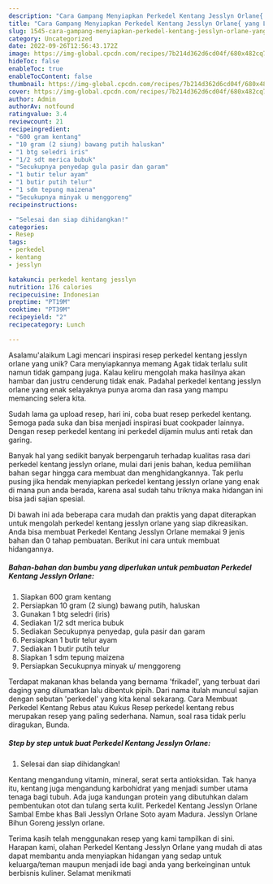 ```yaml
---
description: "Cara Gampang Menyiapkan Perkedel Kentang Jesslyn Orlane{ yang Lezat"
title: "Cara Gampang Menyiapkan Perkedel Kentang Jesslyn Orlane{ yang Lezat"
slug: 1545-cara-gampang-menyiapkan-perkedel-kentang-jesslyn-orlane-yang-lezat
category: Uncategorized
date: 2022-09-26T12:56:43.172Z
image: https://img-global.cpcdn.com/recipes/7b214d362d6cd04f/680x482cq70/perkedel-kentang-jesslyn-orlane-foto-resep-utama.jpg
hideToc: false
enableToc: true
enableTocContent: false
thumbnail: https://img-global.cpcdn.com/recipes/7b214d362d6cd04f/680x482cq70/perkedel-kentang-jesslyn-orlane-foto-resep-utama.jpg
cover: https://img-global.cpcdn.com/recipes/7b214d362d6cd04f/680x482cq70/perkedel-kentang-jesslyn-orlane-foto-resep-utama.jpg
author: Admin
authorAv: notfound
ratingvalue: 3.4
reviewcount: 21
recipeingredient:
- "600 gram kentang"
- "10 gram (2 siung) bawang putih haluskan"
- "1 btg seledri iris"
- "1/2 sdt merica bubuk"
- "Secukupnya penyedap gula pasir dan garam"
- "1 butir telur ayam"
- "1 butir putih telur"
- "1 sdm tepung maizena"
- "Secukupnya minyak u menggoreng"
recipeinstructions:

- "Selesai dan siap dihidangkan!"
categories:
- Resep
tags:
- perkedel
- kentang
- jesslyn

katakunci: perkedel kentang jesslyn 
nutrition: 176 calories
recipecuisine: Indonesian
preptime: "PT19M"
cooktime: "PT39M"
recipeyield: "2"
recipecategory: Lunch

---
```



Asalamu'alaikum Lagi mencari inspirasi resep perkedel kentang jesslyn orlane yang unik? Cara menyiapkannya memang Agak tidak terlalu sulit namun tidak gampang juga. Kalau keliru mengolah maka hasilnya akan hambar dan justru cenderung tidak enak. Padahal perkedel kentang jesslyn orlane yang enak selayaknya punya aroma dan rasa yang mampu memancing selera kita.


Sudah lama ga upload resep, hari ini, coba buat resep perkedel kentang. Semoga pada suka dan bisa menjadi inspirasi buat cookpader lainnya. Dengan resep perkedel kentang ini perkedel dijamin mulus anti retak dan garing.

Banyak hal yang sedikit banyak berpengaruh terhadap kualitas rasa dari perkedel kentang jesslyn orlane, mulai dari jenis bahan, kedua pemilihan bahan segar hingga cara membuat dan menghidangkannya. Tak perlu pusing jika hendak menyiapkan perkedel kentang jesslyn orlane yang enak di mana pun anda berada, karena asal sudah tahu triknya maka hidangan ini bisa jadi sajian spesial.


Di bawah ini ada beberapa cara mudah dan praktis yang dapat diterapkan untuk mengolah perkedel kentang jesslyn orlane yang siap dikreasikan. Anda bisa membuat Perkedel Kentang Jesslyn Orlane memakai 9 jenis bahan dan 0 tahap pembuatan. Berikut ini cara untuk membuat hidangannya.

<!--inarticleads1-->

##### Bahan-bahan dan bumbu yang diperlukan untuk pembuatan Perkedel Kentang Jesslyn Orlane:

1. Siapkan 600 gram kentang
1. Persiapkan 10 gram (2 siung) bawang putih, haluskan
1. Gunakan 1 btg seledri (iris)
1. Sediakan 1/2 sdt merica bubuk
1. Sediakan Secukupnya penyedap, gula pasir dan garam
1. Persiapkan 1 butir telur ayam
1. Sediakan 1 butir putih telur
1. Siapkan 1 sdm tepung maizena
1. Persiapkan Secukupnya minyak u/ menggoreng


Terdapat makanan khas belanda yang bernama &#39;frikadel&#39;, yang terbuat dari daging yang dilumatkan lalu dibentuk pipih. Dari nama itulah muncul sajian dengan sebutan &#39;perkedel&#39; yang kita kenal sekarang. Cara Membuat Perkedel Kentang Rebus atau Kukus Resep perkedel kentang rebus merupakan resep yang paling sederhana. Namun, soal rasa tidak perlu diragukan, Bunda. 

<!--inarticleads2-->

##### Step by step untuk buat Perkedel Kentang Jesslyn Orlane:


1. Selesai dan siap dihidangkan!

Kentang mengandung vitamin, mineral, serat serta antioksidan. Tak hanya itu, kentang juga mengandung karbohidrat yang menjadi sumber utama tenaga bagi tubuh. Ada juga kandungan protein yang dibutuhkan dalam pembentukan otot dan tulang serta kulit. Perkedel Kentang Jesslyn Orlane Sambal Embe khas Bali Jesslyn Orlane Soto ayam Madura. Jesslyn Orlane Bihun Goreng jesslyn orlane. 

Terima kasih telah menggunakan resep yang kami tampilkan di sini. Harapan kami, olahan Perkedel Kentang Jesslyn Orlane yang mudah di atas dapat membantu anda menyiapkan hidangan yang sedap untuk keluarga/teman maupun menjadi ide bagi anda yang berkeinginan untuk berbisnis kuliner. Selamat menikmati
